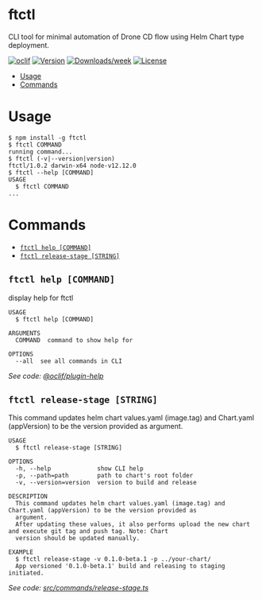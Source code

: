 ftctl
=====

CLI tool for minimal automation of Drone CD flow using Helm Chart type deployment.

[![oclif](https://img.shields.io/badge/cli-oclif-brightgreen.svg)](https://oclif.io)
[![Version](https://img.shields.io/npm/v/ftctl.svg)](https://npmjs.org/package/ftctl)
[![Downloads/week](https://img.shields.io/npm/dw/ftctl.svg)](https://npmjs.org/package/ftctl)
[![License](https://img.shields.io/npm/l/ftctl.svg)](https://github.com/wilson_13/ftctl/blob/master/package.json)

<!-- toc -->
* [Usage](#usage)
* [Commands](#commands)
<!-- tocstop -->
# Usage
<!-- usage -->
```sh-session
$ npm install -g ftctl
$ ftctl COMMAND
running command...
$ ftctl (-v|--version|version)
ftctl/1.0.2 darwin-x64 node-v12.12.0
$ ftctl --help [COMMAND]
USAGE
  $ ftctl COMMAND
...
```
<!-- usagestop -->
# Commands
<!-- commands -->
* [`ftctl help [COMMAND]`](#ftctl-help-command)
* [`ftctl release-stage [STRING]`](#ftctl-release-stage-string)

## `ftctl help [COMMAND]`

display help for ftctl

```
USAGE
  $ ftctl help [COMMAND]

ARGUMENTS
  COMMAND  command to show help for

OPTIONS
  --all  see all commands in CLI
```

_See code: [@oclif/plugin-help](https://github.com/oclif/plugin-help/blob/v2.2.3/src/commands/help.ts)_

## `ftctl release-stage [STRING]`

This command updates helm chart values.yaml (image.tag) and Chart.yaml (appVersion) to be the version provided as argument. 

```
USAGE
  $ ftctl release-stage [STRING]

OPTIONS
  -h, --help             show CLI help
  -p, --path=path        path to chart's root folder
  -v, --version=version  version to build and release

DESCRIPTION
  This command updates helm chart values.yaml (image.tag) and Chart.yaml (appVersion) to be the version provided as 
  argument. 
  After updating these values, it also performs upload the new chart and execute git tag and push tag. Note: Chart 
  version should be updated manually.

EXAMPLE
  $ ftctl release-stage -v 0.1.0-beta.1 -p ../your-chart/
  App versioned '0.1.0-beta.1' build and releasing to staging initiated.
```

_See code: [src/commands/release-stage.ts](https://github.com/wilson_13/ftctl/blob/v1.0.2/src/commands/release-stage.ts)_
<!-- commandsstop -->
